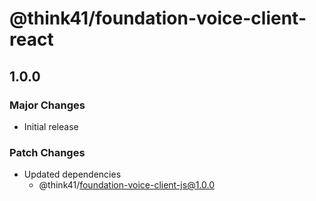 # @think41/foundation-voice-client-react

## 1.0.0

### Major Changes

- Initial release

### Patch Changes

- Updated dependencies
  - @think41/foundation-voice-client-js@1.0.0
